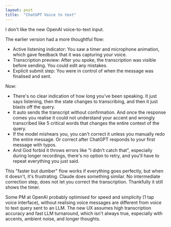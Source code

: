 ```yaml
---
layout: post
title:  "ChatGPT Voice to text"
---
```


I don't like the new OpenAI voice-to-text input.

The earlier version had a more thoughtful flow:
- Active listening indicator: You saw a timer and microphone animation, which gave feedback that it was capturing your voice.
- Transcription preview: After you spoke, the transcription was visible before sending. You could edit any mistakes.
- Explicit submit step: You were in control of when the message was finalised and sent.

Now:
- There's no clear indication of how long you've been speaking. It just says listening, then the state changes to transcribing, and then it just blasts off the query.
- It auto sends the transcript without confirmation. And once the response comes you realise it could not understand your accent and wrongly transcribed like 5 critical words that changes the entire context of the query.
- If the model mishears you, you can't correct it unless you manually redo the entire message. Or correct after ChatGPT responds to your first message with typos.
- And God forbid it throws errors like "I didn't catch that", especially during longer recordings, there's no option to retry, and you'll have to repeat everything you just said.

This "faster but dumber" flow works if everything goes perfectly, but when it doesn't, it's frustrating. Claude does something similar. No intermediate correction step, does not let you correct the transcription. Thankfully it still shows the timer.

Some PM at OpenAI probably optimised for speed and simplicity (1 tap voice interface), without realising voice messages are different from voice to text query sent to an LLM. The new UX assumes high transcription accuracy and fast LLM turnaround, which isn't always true, especially with accents, ambient noise, and longer thoughts.
